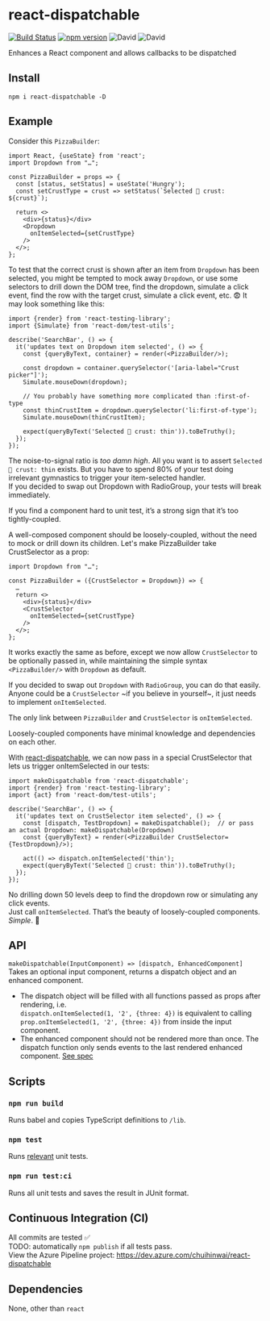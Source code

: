 # react-dispatchable
[![Build Status](https://dev.azure.com/chuihinwai/react-dispatchable/_apis/build/status/chuihinwai.react-dispatchable?branchName=master)](https://dev.azure.com/chuihinwai/react-dispatchable/_build/latest?definitionId=3&branchName=master)
[![npm version](https://badge.fury.io/js/react-dispatchable.svg)](https://badge.fury.io/js/react-dispatchable)
![David](https://img.shields.io/david/chuihinwai/react-dispatchable.svg)
![David](https://img.shields.io/david/dev/chuihinwai/react-dispatchable.svg)

Enhances a React component and allows callbacks to be dispatched

## Install
`npm i react-dispatchable -D`

## Example
Consider this `PizzaBuilder`:
```
import React, {useState} from 'react';
import Dropdown from "…";

const PizzaBuilder = props => {
  const [status, setStatus] = useState('Hungry');
  const setCrustType = crust => setStatus(`Selected 🍕 crust: ${crust}`);

  return <>
    <div>{status}</div>
    <Dropdown
      onItemSelected={setCrustType}
    />
  </>;
};
```
To test that the correct crust is shown after an item from `Dropdown` has been selected, you might be tempted to mock away `Dropdown`, or use some selectors to drill down the DOM tree, find the dropdown, simulate a click event, find the row with the target crust, simulate a click event, etc. 😨 It may look something like this: 
```
import {render} from 'react-testing-library';
import {Simulate} from 'react-dom/test-utils';

describe('SearchBar', () => {
  it('updates text on Dropdown item selected', () => {
    const {queryByText, container} = render(<PizzaBuilder/>);
    
    const dropdown = container.querySelector('[aria-label="Crust picker"]');
    Simulate.mouseDown(dropdown);
    
    // You probably have something more complicated than :first-of-type
    const thinCrustItem = dropdown.querySelector('li:first-of-type');
    Simulate.mouseDown(thinCrustItem);

    expect(queryByText('Selected 🍕 crust: thin')).toBeTruthy();
  });
});
```
The noise-to-signal ratio is _too damn high_. All you want is to assert `Selected 🍕 crust: thin` exists. But you have to spend 80% of your test doing irrelevant gymnastics to trigger your item-selected handler.  
If you decided to swap out Dropdown with RadioGroup, your tests will break immediately.

If you find a component hard to unit test, it’s a strong sign that it’s too tightly-coupled.

A well-composed component should be loosely-coupled, without the need to mock or drill down its children. Let's make PizzaBuilder take CrustSelector as a prop:
```
import Dropdown from "…";

const PizzaBuilder = ({CrustSelector = Dropdown}) => {
  …
  return <>
    <div>{status}</div>
    <CrustSelector
      onItemSelected={setCrustType}
    />
  </>;
};
```
It works exactly the same as before, except we now allow `CrustSelector` to be optionally passed in, while maintaining the simple syntax `<PizzaBuilder/>` with `Dropdown` as default.

If you decided to swap out `Dropdown` with `RadioGroup`, you can do that easily. Anyone could be a `CrustSelector` ~if you believe in yourself~, it just needs to implement `onItemSelected`.

The only link between `PizzaBuilder` and `CrustSelector` is `onItemSelected`.

Loosely-coupled components have minimal knowledge and dependencies on each other.

With [react-dispatchable](https://github.com/chuihinwai/react-dispatchable), we can now pass in a special CrustSelector that lets us trigger onItemSelected in our tests:
```
import makeDispatchable from 'react-dispatchable';
import {render} from 'react-testing-library';
import {act} from 'react-dom/test-utils';

describe('SearchBar', () => {
  it('updates text on CrustSelector item selected', () => {
    const [dispatch, TestDropdown] = makeDispatchable();  // or pass an actual Dropdown: makeDispatchable(Dropdown)
    const {queryByText} = render(<PizzaBuilder CrustSelector={TestDropdown}/>);

    act(() => dispatch.onItemSelected('thin');
    expect(queryByText('Selected 🍕 crust: thin')).toBeTruthy();
  });
});
```
No drilling down 50 levels deep to find the dropdown row or simulating any click events.  
Just call `onItemSelected`. That’s the beauty of loosely-coupled components.  
_Simple_. 🍻

## API
`makeDispatchable(InputComponent) => [dispatch, EnhancedComponent]`  
Takes an optional input component, returns a dispatch object and an enhanced component.  
* The dispatch object will be filled with all functions passed as props after rendering, i.e.  
`dispatch.onItemSelected(1, '2', {three: 4})` is equivalent to calling  
`prop.onItemSelected(1, '2', {three: 4})` from inside the input component.
* The enhanced component should not be rendered more than once. The dispatch function only sends events to the last rendered enhanced component. [See spec](./src/dispatchable.test.js#L69)

## Scripts
### `npm run build`
Runs babel and copies TypeScript definitions to `/lib`.  

### `npm test`
Runs [relevant](https://jestjs.io/docs/en/cli#watch) unit tests.  

### `npm run test:ci`
Runs all unit tests and saves the result in JUnit format.  

## Continuous Integration (CI)
All commits are tested ✅  
TODO: automatically `npm publish` if all tests pass.  
View the Azure Pipeline project: https://dev.azure.com/chuihinwai/react-dispatchable

## Dependencies
None, other than `react`
